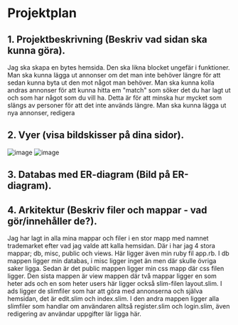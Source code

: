 # Projektplan

## 1. Projektbeskrivning (Beskriv vad sidan ska kunna göra).
Jag ska skapa en bytes hemsida. Den ska likna blocket ungefär i funktioner. Man ska kunna lägga ut annonser om det man inte behöver längre för att sedan kunna byta ut den mot något man behöver. Man ska kunna kolla andras annonser för att kunna hitta em "match" som söker det du har lagt ut och som har något som du vill ha. Detta är för att minska hur mycket som slängs av personer för att det inte används längre. Man ska kunna lägga ut nya annonser, redigera
## 2. Vyer (visa bildskisser på dina sidor).
![image](https://user-images.githubusercontent.com/60431270/115715171-2f4e5d80-a378-11eb-96df-f488ad7948e5.png)
![image](https://user-images.githubusercontent.com/60431270/115715271-43925a80-a378-11eb-9bdc-52b14bc7509f.png)
## 3. Databas med ER-diagram (Bild på ER-diagram).
## 4. Arkitektur (Beskriv filer och mappar - vad gör/innehåller de?).
Jag har lagt in alla mina mappar och filer i en stor mapp med namnet trademarket efter vad jag valde att kalla hemsidan. Där i har jag 4 stora mappar; db, misc, public och views. Här ligger även min ruby fil app.rb. I db mappen ligger min databas, i misc ligger inget än men där skulle övriga saker ligga. Sedan är det public mappen ligger min css mapp där css filen ligger. Den sista mappen är view mappen där två mappar ligger en som heter ads och en som heter users här ligger också slim-filen layout.slim. I ads ligger de slimfiler som har att göra med annonserna och själva hemsidan, det är edit.slim och index.slim. I den andra mappen ligger alla slimfiler som handlar om användaren alltså register.slim och login.slim, även redigering av användar uppgifter lär ligga här.


